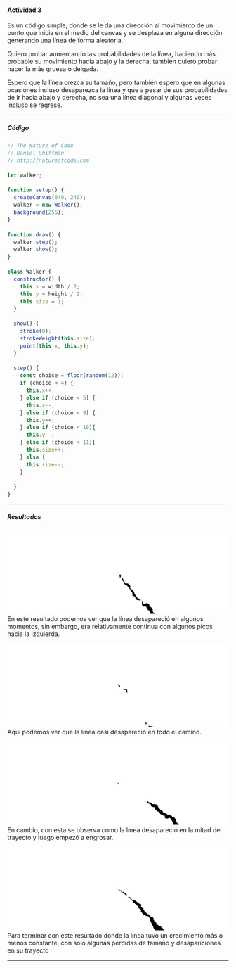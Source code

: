 #### Actividad 3

Es un código simple, donde se le da una dirección al movimiento de un punto que inicia en el medio del canvas y se desplaza en alguna dirección generando una línea de forma aleatoria.

Quiero probar aumentando las probabilidades de la línea, haciendo más probable su movimiento hacia abajo y la derecha, también quiero probar hacer la más gruesa o delgada.

Espero que la línea crezca su tamaño, pero también espero que en algunas ocasiones incluso desaparezca la línea y que a pesar de sus probabilidades de ir hacia abajo y derecha, no sea una línea diagonal y algunas veces incluso se regrese.

---
##### Código

```js
// The Nature of Code
// Daniel Shiffman
// http://natureofcode.com

let walker;

function setup() {
  createCanvas(640, 240);
  walker = new Walker();
  background(255);
}

function draw() {
  walker.step();
  walker.show();
}

class Walker {
  constructor() {
    this.x = width / 2;
    this.y = height / 2;
    this.size = 1;
  }

  show() {
    stroke(0);
    strokeWeight(this.size);
    point(this.x, this.y);
  }

  step() {
    const choice = floor(random(12));
    if (choice < 4) {
      this.x++;
    } else if (choice < 5) {
      this.x--;
    } else if (choice < 9) {
      this.y++;
    } else if (choice < 10){
      this.y--;
    } else if (choice < 11){
      this.size++;
    } else {
      this.size--;
    }
    
  }
}

```
---
##### Resultados
![resultado1](/src/assets/unit1/act3_1.png)
En este resultado podemos ver que la línea desapareció en algunos momentos, sin embargo, era relativamente continua con algunos picos hacia la izquierda.

![resultado2](/src/assets/unit1/act3_2.png)
Aquí podemos ver que la línea casi desapareció en todo el camino.

![resultado3](/src/assets/unit1/act3_3.png)
En cambio, con esta se observa como la línea desapareció en la mitad del trayecto y luego empezó a engrosar.

![resultado4](/src/assets/unit1/act3_4.png)
Para terminar con este resultado donde la línea tuvo un crecimiento más o menos constante, con solo algunas perdidas de tamaño y desapariciones en su trayecto

---